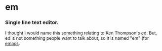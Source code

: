 # em
### Single line text editor.
I thought I would name this something relating to Ken Thompson's [ed](https://en.wikipedia.org/wiki/Ed_(text_editor)). But, ed is not something people want to talk about, so it is named "em" (for [emacs](https://www.gnu.org/software/emacs).

